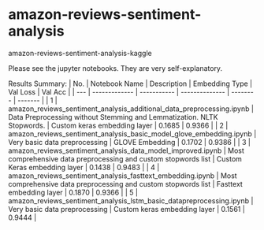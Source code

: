 # amazon-reviews-sentiment-analysis
amazon-reviews-sentiment-analysis-kaggle

Please see the jupyter notebooks. They are very self-explanatory.

Results Summary:
| No. | Notebook Name | Description | Embedding Type | Val Loss | Val Acc |
| --- | ------------- | ----------- | -------------- | -------- | ------- |
| 1 | amazon_reviews_sentiment_analysis_additional_data_preprocessing.ipynb | Data Preprocessing without Stemming and Lemmatization. NLTK Stopwords. | Custom keras embedding layer | 0.1685 | 0.9366 | 
| 2 | amazon_reviews_sentiment_analysis_basic_model_glove_embedding.ipynb | Very basic data preprocessing | GLOVE Embedding | 0.1702 | 0.9386 |
| 3 | amazon_reviews_sentiment_analysis_data_model_improved.ipynb | Most comprehensive data preprocessing and custom stopwords list | Custom Keras embedding layer | 0.1438 | 0.9483 |
| 4 | amazon_reviews_sentiment_analysis_fasttext_embedding.ipynb | Most comprehensive data preprocessing and custom stopwords list | Fasttext embedding layer | 0.1870 | 0.9366 |
| 5 | amazon_reviews_sentiment_analysis_lstm_basic_datapreprocessing.ipynb |  Very basic data preprocessing | Custom keras embedding layer | 0.1561 | 0.9444 |

